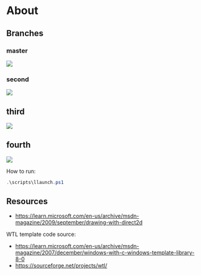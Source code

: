 # About

## Branches

### master

![](https://i.postimg.cc/yYrtMP6s/image.png)

### second

![](https://i.postimg.cc/YSYMbVHv/image.png)

## third

![](https://i.postimg.cc/SQHs7HHp/image.png)

## fourth

![](https://i.postimg.cc/RhrdFL9j/image.png)

How to run:

```powershell
.\scripts\llaunch.ps1
```

## Resources

- <https://learn.microsoft.com/en-us/archive/msdn-magazine/2009/september/drawing-with-direct2d>

WTL template code source:

- <https://learn.microsoft.com/en-us/archive/msdn-magazine/2007/december/windows-with-c-windows-template-library-8-0>
- <https://sourceforge.net/projects/wtl/>
